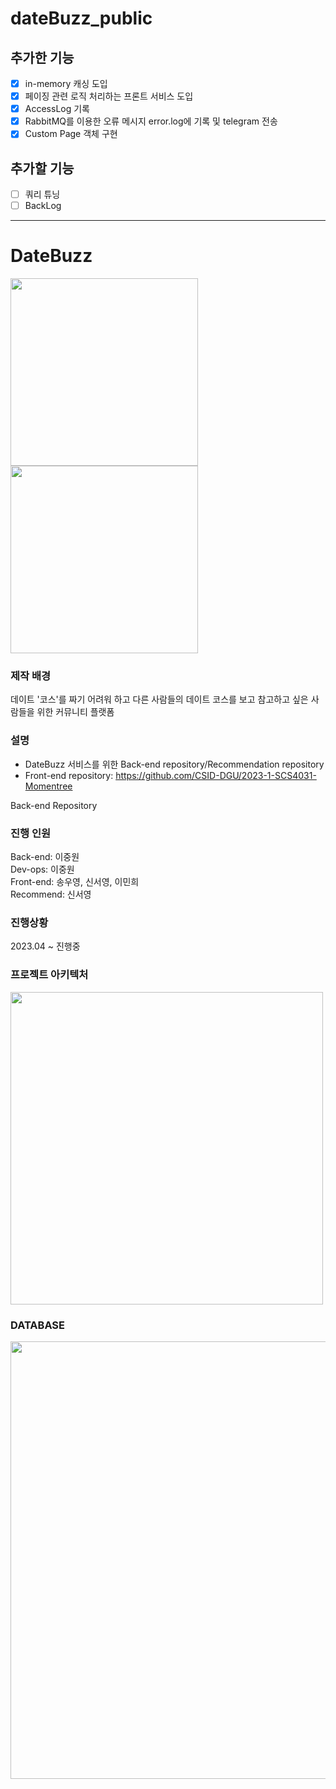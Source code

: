 # dateBuzz_public



## 추가한 기능
* [x] in-memory 캐싱 도입
* [x] 페이징 관련 로직 처리하는 프론트 서비스 도입
* [x] AccessLog 기록
* [x] RabbitMQ를 이용한 오류 메시지 error.log에 기록 및 telegram 전송
* [x] Custom Page 객체 구현

## 추가할 기능
* [ ] 쿼리 튜닝
* [ ] BackLog

--- 
# DateBuzz
<img src = "https://github.com/shoeone96/dateBuzz_public/assets/85065626/556224b7-b5f8-406d-979c-c083f63ef22d" width = "300px" />
<img src = "https://github.com/shoeone96/dateBuzz_public/assets/85065626/9719ba78-4625-4dca-bb85-4697cc6def46" width = "300px" />


### 제작 배경    
데이트 '코스'를 짜기 어려워 하고 다른 사람들의 데이트 코스를 보고 참고하고 싶은 사람들을 위한 커뮤니티 플랫폼

### 설명  
- DateBuzz 서비스를 위한 Back-end repository/Recommendation repository  
- Front-end repository: https://github.com/CSID-DGU/2023-1-SCS4031-Momentree
  
Back-end Repository  


### 진행 인원  
Back-end: 이중원  
Dev-ops: 이중원  
Front-end: 송우영, 신서영, 이민희  
Recommend: 신서영


### 진행상황  
2023.04 ~ 진행중


### 프로젝트 아키텍처
<img src = "https://github.com/CSID-DGU/2023-1-SCS4031-Momentree-2/assets/85065626/c81e94ea-7324-4941-ac54-6761ebe02b4b" width = "500px" />


### DATABASE
<img src = "https://github.com/CSID-DGU/2023-1-SCS4031-Momentree-2/assets/85065626/060558f9-55fb-4379-a52e-91bbc761fcd2" width = "700px" />
